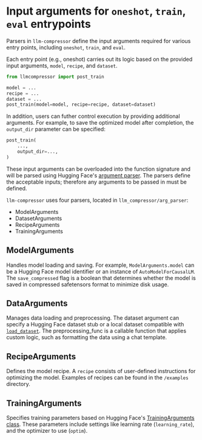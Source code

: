 # Input arguments for `oneshot`, `train`, `eval` entrypoints

Parsers in `llm-compressor` define the input arguments required for various entry points, including `oneshot`, `train`, and `eval`.

Each entry point (e.g., oneshot) carries out its logic based on the provided input arguments, `model`, `recipe`, and `dataset`.

```python
from llmcompressor import post_train

model = ...
recipe = ...
dataset = ...
post_train(model=model, recipe=recipe, dataset=dataset)
```

In addition, users can futher control execution by providing additional arguments. For example, to save the optimized model after completion, the `output_dir` parameter can be specified:

```python
post_train(
    ..., 
    output_dir=...,
)
```

These input arguments can be overloaded into the function signature and will be parsed using Hugging Face's [argument parser](https://github.com/huggingface/transformers/blob/main/src/transformers/hf_argparser.py). The parsers define the acceptable inputs; therefore any arguments to be passed in must be defined.

`llm-compressor` uses four parsers, located in `llm_compressor/arg_parser`:
* ModelArguments
* DatasetArguments
* RecipeArguments
* TrainingArguments


## ModelArguments
Handles model loading and saving. For example, `ModelArguments.model` can be a Hugging Face model identifier or an instance of `AutoModelForCausalLM`. The `save_compressed` flag is a boolean that determines whether the model is saved in compressed safetensors format to minimize disk usage.

## DataArguments
Manages data loading and preprocessing. The dataset argument can specify a Hugging Face dataset stub or a local dataset compatible with [`load_dataset`](https://github.com/huggingface/datasets/blob/3a4e74a9ace62ecd5c9cde7dcb6bcabd65cc7857/src/datasets/load.py#L1905). The preprocessing_func is a callable function that applies custom logic, such as formatting the data using a chat template.

## RecipeArguments
Defines the model recipe. A `recipe` consists of user-defined instructions for optimizing the model. Examples of recipes can be found in the `/examples` directory.

## TrainingArguments
Specifies training parameters based on Hugging Face's [TrainingArguments class](https://github.com/huggingface/transformers/blob/main/src/transformers/training_args.py). These parameters include settings like learning rate (`learning_rate`), and the optimizer to use (`optim`).

